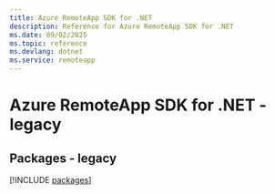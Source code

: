 ```yaml
---
title: Azure RemoteApp SDK for .NET
description: Reference for Azure RemoteApp SDK for .NET
ms.date: 09/02/2025
ms.topic: reference
ms.devlang: dotnet
ms.service: remoteapp
---
```

# Azure RemoteApp SDK for .NET - legacy
## Packages - legacy
[!INCLUDE [packages](remoteapp-index.md)]